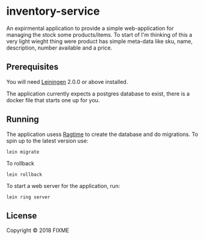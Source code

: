 # inventory-service

An expirmental application to provide a simple web-application for managing the stock some products/items. To start of I'm thinking of this a very light wieght thing were product has simple meta-data like sku, name, description, number available and a price. 

## Prerequisites

You will need [Leiningen][] 2.0.0 or above installed.

[leiningen]: https://github.com/technomancy/leiningen

The application currently expects a postgres database to exist, there is a docker file that starts one up for you.

## Running
The application usess [Ragtime](https://github.com/weavejester/ragtime) to create the database and do migrations. To spin up to the latest version use:

    lein migrate


To rollback

    lein rollback

To start a web server for the application, run:

    lein ring server

## License

Copyright © 2018 FIXME
